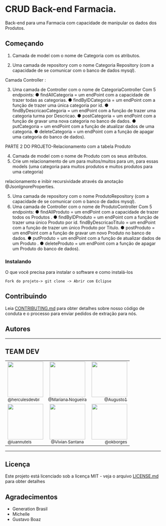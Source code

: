 # CRUD Back-end Farmacia.

Back-end para uma Farmacia com capacidade de
manipular os dados dos Produtos.


## Começando

1. Camada de model com o nome de Categoria com os atributos.

2. Uma camada de repository com o nome Categoria Repository (com a
capacidade de se comunicar com o banco de dados mysql).

Camada Controller : 

3. Uma camada de Controller com o nome de CategoriaController Com 5
endpoints:
● findAllCategoria = um endPoint com a capacidade de trazer todas as
categorias.
● findByIDCategoria = um endPoint com a função de trazer uma única
categoria por id.
● findByDescricaoCategoria = um endPoint com a função de trazer uma
categoria turma por Descricao.
● postCategoria = um endPoint com a função de gravar uma nova categoria no
banco de dados.
● putCategoria = um endPoint com a função de atualizar dados de uma
categoria.
● deleteCategoria = um endPoint com a função de apagar uma categoria do
banco de dados).


PARTE 2 DO PROJETO-Relacionamento com a tabela Produto

4. Camada de model com o nome de Produto com os seus atributos.
5. Crie um relacionamento de um para muitos/muitos para um, para essas
models (uma categoria para muitos produtos e muitos produtos para uma
categoria)



relacionamento e inibir recursividade através da anotação
@JsonIgnoreProperties.


5. Uma camada de repository com o nome ProdutoRepository (com a
capacidade de se comunicar com o banco de dados mysql).
6. Uma camada de Controller com o nome de ProdutoController Com 5
endpoints:
● findAllProduto = um endPoint com a capacidade de trazer todos os Produtos .
● findByIDProduto = um endPoint com a função de trazer uma único Produto
por id.
findByDescricaoTitulo = um endPoint com a função de trazer um único
Produto por Titulo.
● postProduto = um endPoint com a função de gravar um novo Produto no
banco de dados.
● putProduto = um endPoint com a função de atualizar dados de um Produto .
● deleteProduto = um endPoint com a função de apagar um Produto do banco
de dados).



### Instalando
O que você precisa para instalar o software e como instalá-los

```
Fork do projeto-> git clone -> Abrir com Eclipse
```

## Contribuindo

Leia [CONTRIBUTING.md](https://gist.github.com/hi-hi-ray/a868081e2a63ee47fafa015353d05ae3) para obter detalhes sobre nosso código de conduta e o processo para enviar pedidos de extração para nós.


## Autores
<hr>
<h2>TEAM DEV</h2>



|      |    |        |
| :---         |     :---:      |          ---: |
| [<img src="https://avatars.githubusercontent.com/u/86629815?v=4" width="115"><br><sub>@herculesdevbr</sub>](https://github.com/herculesdevbr)   | [<img src="https://avatars.githubusercontent.com/u/80281695?v=4" width="115"><br><sub>@Mariana Nogueira</sub>](https://github.com/mariana-nogueira21)    |  [<img src="https://avatars.githubusercontent.com/u/93773423?v=4" width="115"><br><sub>@Augusto1</sub>](https://github.com/MuriloAugusto1)   |
| [<img src="https://avatars.githubusercontent.com/u/82280279?v=4" width="115"><br><sub>@luannutels</sub>](https://github.com/luannutels)     | [<img src="https://avatars.githubusercontent.com/u/93775430?v=4" width="115"><br><sub>@Vivian Santana</sub>](https://github.com/Vivian-Santana)      |[<img src="https://avatars.githubusercontent.com/u/93266793?v=4" width="115"><br><sub>@okborges</sub>](https://github.com/okborges)     |

<hr>


## Licença

Este projeto está licenciado sob a licença MIT - veja o arquivo [LICENSE.md](LICENSE.md) para obter detalhes

## Agradecimentos

* Generation Brasil
* Michelle 
* Gustavo Boaz
